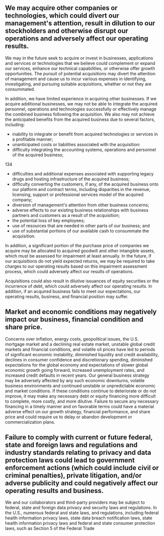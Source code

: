 ## We may acquire other companies or technologies, which could divert our management's attention, result in dilution to our stockholders and otherwise disrupt our operations and adversely affect our operating results.

We may in the future seek to acquire or invest in businesses, applications and services or technologies that we believe could complement or expand our services, enhance our technical capabilities, or otherwise offer growth opportunities. The pursuit of potential acquisitions may divert the attention of management and cause us to incur various expenses in identifying, investigating, and pursuing suitable acquisitions, whether or not they are consummated.

In addition, we have limited experience in acquiring other businesses. If we acquire additional businesses, we may not be able to integrate the acquired personnel, operations and technologies successfully or effectively manage the combined business following the acquisition. We also may not achieve the anticipated benefits from the acquired business due to several factors, including:

- inability to integrate or benefit from acquired technologies or services in a profitable manner;
- unanticipated costs or liabilities associated with the acquisition:
- difficulty integrating the accounting systems, operations and personnel of the acquired business;

134

- difficulties and additional expenses associated with supporting legacy drugs and hosting infrastructure of the acquired business;
- difficulty converting the customers, if any, of the acquired business onto our platform and contract terms, including disparities in the revenue, licensing, support or professional services model of the acquired company;
- diversion of management's attention from other business concerns;
- adverse effects to our existing business relationships with business partners and customers as a result of the acquisition;
- the potential loss of key employees;
- use of resources that are needed in other parts of our business; and
- use of substantial portions of our available cash to consummate the acquisition.

In addition, a significant portion of the purchase price of companies we acquire may be allocated to acquired goodwill and other intangible assets, which must be assessed for impairment at least annually. In the future, if our acquisitions do not yield expected returns, we may be required to take charges to our operating results based on this impairment assessment process, which could adversely affect our results of operations.

Acquisitions could also result in dilutive issuances of equity securities or the incurrence of debt, which could adversely affect our operating results. In addition, if an acquired business fails to meet our expectations, our operating results, business, and financial position may suffer.

## Market and economic conditions may negatively impact our business, financial condition and share price.

Concerns over inflation, energy costs, geopolitical issues, the U.S. mortgage market and a declining real estate market, unstable global credit markets and financial conditions, and volatile oil prices have led to periods of significant economic instability, diminished liquidity and credit availability, declines in consumer confidence and discretionary spending, diminished expectations for the global economy and expectations of slower global economic growth going forward, increased unemployment rates, and increased credit defaults in recent years. Our general business strategy may be adversely affected by any such economic downturns, volatile business environments and continued unstable or unpredictable economic and market conditions. If these conditions continue to deteriorate or do not improve, it may make any necessary debt or equity financing more difficult to complete, more costly, and more dilutive. Failure to secure any necessary financing in a timely manner and on favorable terms could have a material adverse effect on our growth strategy, financial performance, and share price and could require us to delay or abandon development or commercialization plans.

## Failure to comply with current or future federal, state and foreign laws and regulations and industry standards relating to privacy and data protection laws could lead to government enforcement actions (which could include civil or criminal penalties), private litigation, and/or adverse publicity and could negatively affect our operating results and business.

We and our collaborators and third-party providers may be subject to federal, state and foreign data privacy and security laws and regulations. In the U.S., numerous federal and state laws, and regulations, including federal health information privacy laws, state data breach notification laws, state health information privacy laws and federal and state consumer protection laws, such as Section 5 of the Federal Trade
